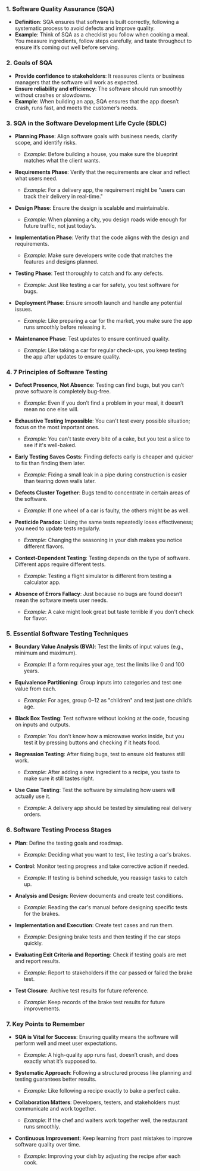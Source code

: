 ### 1. **Software Quality Assurance (SQA)**
   - **Definition**: SQA ensures that software is built correctly, following a systematic process to avoid defects and improve quality.
   - **Example**: Think of SQA as a checklist you follow when cooking a meal. You measure ingredients, follow steps carefully, and taste throughout to ensure it’s coming out well before serving.

### 2. **Goals of SQA**
   - **Provide confidence to stakeholders**: It reassures clients or business managers that the software will work as expected.
   - **Ensure reliability and efficiency**: The software should run smoothly without crashes or slowdowns.
   - **Example**: When building an app, SQA ensures that the app doesn’t crash, runs fast, and meets the customer’s needs.

### 3. **SQA in the Software Development Life Cycle (SDLC)**
   - **Planning Phase**: Align software goals with business needs, clarify scope, and identify risks.
     - *Example*: Before building a house, you make sure the blueprint matches what the client wants.
   
   - **Requirements Phase**: Verify that the requirements are clear and reflect what users need.
     - *Example*: For a delivery app, the requirement might be "users can track their delivery in real-time."
   
   - **Design Phase**: Ensure the design is scalable and maintainable.
     - *Example*: When planning a city, you design roads wide enough for future traffic, not just today’s.

   - **Implementation Phase**: Verify that the code aligns with the design and requirements.
     - *Example*: Make sure developers write code that matches the features and designs planned.

   - **Testing Phase**: Test thoroughly to catch and fix any defects.
     - *Example*: Just like testing a car for safety, you test software for bugs.
   
   - **Deployment Phase**: Ensure smooth launch and handle any potential issues.
     - *Example*: Like preparing a car for the market, you make sure the app runs smoothly before releasing it.
   
   - **Maintenance Phase**: Test updates to ensure continued quality.
     - *Example*: Like taking a car for regular check-ups, you keep testing the app after updates to ensure quality.

### 4. **7 Principles of Software Testing**
   - **Defect Presence, Not Absence**: Testing can find bugs, but you can’t prove software is completely bug-free.
     - *Example*: Even if you don’t find a problem in your meal, it doesn’t mean no one else will.
   
   - **Exhaustive Testing Impossible**: You can't test every possible situation; focus on the most important ones.
     - *Example*: You can't taste every bite of a cake, but you test a slice to see if it's well-baked.
   
   - **Early Testing Saves Costs**: Finding defects early is cheaper and quicker to fix than finding them later.
     - *Example*: Fixing a small leak in a pipe during construction is easier than tearing down walls later.
   
   - **Defects Cluster Together**: Bugs tend to concentrate in certain areas of the software.
     - *Example*: If one wheel of a car is faulty, the others might be as well.
   
   - **Pesticide Paradox**: Using the same tests repeatedly loses effectiveness; you need to update tests regularly.
     - *Example*: Changing the seasoning in your dish makes you notice different flavors.
   
   - **Context-Dependent Testing**: Testing depends on the type of software. Different apps require different tests.
     - *Example*: Testing a flight simulator is different from testing a calculator app.
   
   - **Absence of Errors Fallacy**: Just because no bugs are found doesn’t mean the software meets user needs.
     - *Example*: A cake might look great but taste terrible if you don't check for flavor.

### 5. **Essential Software Testing Techniques**
   - **Boundary Value Analysis (BVA)**: Test the limits of input values (e.g., minimum and maximum).
     - *Example*: If a form requires your age, test the limits like 0 and 100 years.
   
   - **Equivalence Partitioning**: Group inputs into categories and test one value from each.
     - *Example*: For ages, group 0–12 as "children" and test just one child’s age.
   
   - **Black Box Testing**: Test software without looking at the code, focusing on inputs and outputs.
     - *Example*: You don’t know how a microwave works inside, but you test it by pressing buttons and checking if it heats food.
   
   - **Regression Testing**: After fixing bugs, test to ensure old features still work.
     - *Example*: After adding a new ingredient to a recipe, you taste to make sure it still tastes right.
   
   - **Use Case Testing**: Test the software by simulating how users will actually use it.
     - *Example*: A delivery app should be tested by simulating real delivery orders.

### 6. **Software Testing Process Stages**
   - **Plan**: Define the testing goals and roadmap.
     - *Example*: Deciding what you want to test, like testing a car's brakes.
   
   - **Control**: Monitor testing progress and take corrective action if needed.
     - *Example*: If testing is behind schedule, you reassign tasks to catch up.
   
   - **Analysis and Design**: Review documents and create test conditions.
     - *Example*: Reading the car's manual before designing specific tests for the brakes.
   
   - **Implementation and Execution**: Create test cases and run them.
     - *Example*: Designing brake tests and then testing if the car stops quickly.
   
   - **Evaluating Exit Criteria and Reporting**: Check if testing goals are met and report results.
     - *Example*: Report to stakeholders if the car passed or failed the brake test.
   
   - **Test Closure**: Archive test results for future reference.
     - *Example*: Keep records of the brake test results for future improvements.

### 7. **Key Points to Remember**
   - **SQA is Vital for Success**: Ensuring quality means the software will perform well and meet user expectations.
     - *Example*: A high-quality app runs fast, doesn’t crash, and does exactly what it’s supposed to.
   
   - **Systematic Approach**: Following a structured process like planning and testing guarantees better results.
     - *Example*: Like following a recipe exactly to bake a perfect cake.
   
   - **Collaboration Matters**: Developers, testers, and stakeholders must communicate and work together.
     - *Example*: If the chef and waiters work together well, the restaurant runs smoothly.
   
   - **Continuous Improvement**: Keep learning from past mistakes to improve software quality over time.
     - *Example*: Improving your dish by adjusting the recipe after each cook.
    
